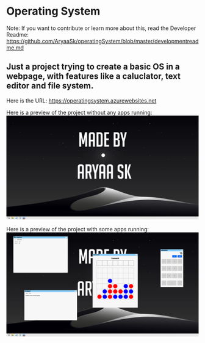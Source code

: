 # Operating System
Note: If you want to contribute or learn more about this, read the Developer Readme: https://github.com/AryaaSk/operatingSystem/blob/master/developmentreadme.md

## Just a project trying to create a basic OS in a webpage, with features like a caluclator, text editor and file system.

Here is the URL: https://operatingsystem.azurewebsites.net

Here is a preview of the project without any apps running:
![Image 1](https://github.com/AryaaSk/operatingSystem/blob/master/Previews/Plain.png?raw=true)
 
Here is a preview of the project with some apps running:
![Image 2](https://github.com/AryaaSk/operatingSystem/blob/master/Previews/WithApps.png?raw=true)